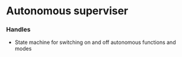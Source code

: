 # Autonomous superviser

### Handles
- State machine for switching on and off autonomous functions and modes